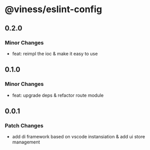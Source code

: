 # @viness/eslint-config

## 0.2.0

### Minor Changes

- feat: reimpl the ioc & make it easy to use

## 0.1.0

### Minor Changes

- feat: upgrade deps & refactor route module

## 0.0.1

### Patch Changes

- add di framework based on vscode instansiation & add ui store management
